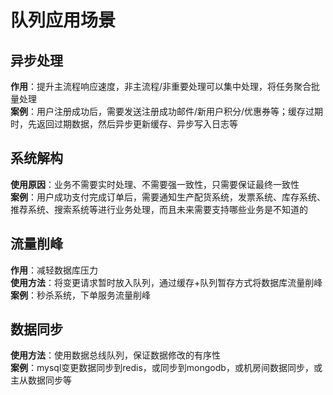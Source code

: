 # 队列应用场景

异步处理
------
**作用**：提升主流程响应速度，非主流程/非重要处理可以集中处理，将任务聚合批量处理<br>
**案例**：用户注册成功后，需要发送注册成功邮件/新用户积分/优惠券等；缓存过期时，先返回过期数据，然后异步更新缓存、异步写入日志等

系统解构
------
**使用原因**：业务不需要实时处理、不需要强一致性，只需要保证最终一致性<br>
**案例**：用户成功支付完成订单后，需要通知生产配货系统，发票系统、库存系统、推荐系统、搜索系统等进行业务处理，而且未来需要支持哪些业务是不知道的

流量削峰
-------
**作用**：减轻数据库压力<br>
**使用方法**：将变更请求暂时放入队列，通过缓存+队列暂存方式将数据库流量削峰<br>
**案例**：秒杀系统，下单服务流量削峰

数据同步
------
**使用方法**：使用数据总线队列，保证数据修改的有序性<br>
**案例**：mysql变更数据同步到redis，或同步到mongodb，或机房间数据同步，或主从数据同步等
